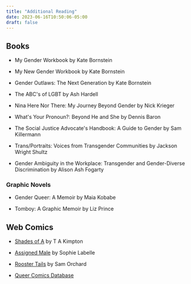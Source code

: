 ```yaml
---
title: "Additional Reading"
date: 2023-06-16T10:50:06-05:00
draft: false
---
```


## Books

- My Gender Workbook by Kate Bornstein

- My New Gender Workbook by Kate Bornstein

- Gender Outlaws: The Next Generation by Kate Bornstein

- The ABC's of LGBT by Ash Hardell

- Nina Here Nor There: My Journey Beyond Gender by Nick Krieger

- What's Your Pronoun?: Beyond He and She by Dennis Baron

- The Social Justice Advocate's Handbook: A Guide to Gender by Sam Killermann

- Trans/Portraits: Voices from Transgender Communities by Jackson Wright Shultz

- Gender Ambiguity in the Workplace: Transgender and Gender-Diverse Discrimination by Alison Ash Fogarty


### Graphic Novels

- Gender Queer: A Memoir by Maia Kobabe

- Tomboy: A Graphic Memoir by Liz Prince


## Web Comics

- [Shades of A](https://www.discordcomics.com/comic/shades-cover/) by T A Kimpton

- [Assigned Male](https://www.webtoons.com/en/challenge/serious-trans-vibes/list?title_no=206579) by Sophie Labelle

- [Rooster Tails](https://www.roostertailscomic.com/comic/let-me-begin/) by Sam Orchard

- [Queer Comics Database](http://queercomicsdatabase.com/)